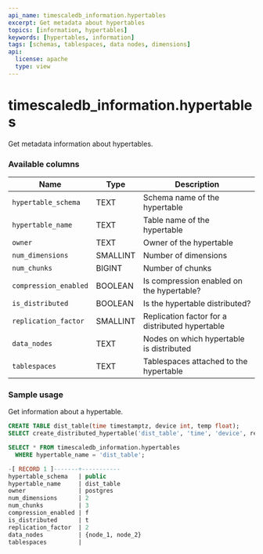```yaml
---
api_name: timescaledb_information.hypertables
excerpt: Get metadata about hypertables
topics: [information, hypertables]
keywords: [hypertables, information]
tags: [schemas, tablespaces, data nodes, dimensions]
api:
  license: apache
  type: view
---
```


# timescaledb_information.hypertables

Get metadata information about hypertables.

### Available columns

|Name|Type|Description|
|---|---|---|
| `hypertable_schema` | TEXT | Schema name of the hypertable |
| `hypertable_name` | TEXT | Table name of the hypertable |
| `owner` | TEXT | Owner of the hypertable |
| `num_dimensions` | SMALLINT | Number of dimensions |
| `num_chunks` | BIGINT | Number of chunks |
| `compression_enabled` | BOOLEAN | Is compression enabled on the hypertable?|
| `is_distributed` | BOOLEAN | Is the hypertable distributed?|
| `replication_factor` | SMALLINT | Replication factor for a distributed hypertable|
| `data_nodes` | TEXT | Nodes on which hypertable is distributed|
| `tablespaces` | TEXT | Tablespaces attached to the hypertable |

### Sample usage

Get information about a hypertable.

```sql
CREATE TABLE dist_table(time timestamptz, device int, temp float);
SELECT create_distributed_hypertable('dist_table', 'time', 'device', replication_factor => 2);

SELECT * FROM timescaledb_information.hypertables
  WHERE hypertable_name = 'dist_table';

-[ RECORD 1 ]-------+-----------
hypertable_schema   | public
hypertable_name     | dist_table
owner               | postgres 
num_dimensions      | 2
num_chunks          | 3
compression_enabled | f
is_distributed      | t
replication_factor  | 2
data_nodes          | {node_1, node_2}
tablespaces         | 
```
